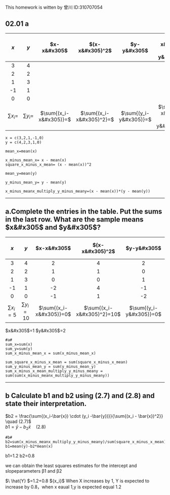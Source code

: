 #
This homework is witten by 曾川    ID:310707054
## 02.01 a
|$x$|$y$ |$x-x&#x305$|$(x-x&#x305)^2$       |$y-y&#x305$| $(x-x&#x305)(y-y&#x305) $       |
|:---:|:---:|:---------:|:---------------------:|:-----------:|:---------------------:|
| 3   | 4   |        |                   |         |                   |
| 2   | 2   |       |                  |         |                  |
| 1   | 3   |         |                     |          |                    |
| -1  | 1   |        |                    |         |                 |
| 0   | 0   |        |                   |        |                     |
| $\sum{x_i}=$  | $\sum{y_i}=$  | $\sum{(x_i-x&#x305)}=$        |   $\sum{(x_i-x&#x305)^2}=$           |  $\sum{(y_i-y&#x305)}=$        | $\sum{(x_i-x&#x305)(y_i-y&#x305)}=$  |
```
x = c(3,2,1,-1,0)
y = c(4,2,3,1,0)

mean_x=mean(x)

x_minus_mean_x= x - mean(x)
square_x_minus_x_mean= (x - mean(x))^2

mean_y=mean(y)

y_minus_mean_y= y - mean(y)

x_minus_meanx_multiply_y_minus_meany=(x - mean(x))*(y - mean(y))
```
---
## a.Complete the entries in the table. Put the sums in the last row. What are the sample means $x&#x305$ and $y&#x305$?

|$x$|$y$ |$x-x&#x305$|$(x-x&#x305)^2$       |$y-y&#x305$| $(x-x&#x305)(y-y&#x305) $       |
|:---:|:---:|:---------:|:---------------------:|:-----------:|:---------------------:|
| 3   | 4   |  2      |   4                |    2     |        4           |
| 2   | 2   |   1    |       1           |     0    |           0       |
| 1   | 3   |    0     |       0              |    1      |      0              |
| -1  | 1   |    -2    |       4             |     -1    |      2           |
| 0   | 0   |    -1    |       1            |    -2    |          2           |
| $\sum{x_i}=5$  | $\sum{y_i}=10$  | $\sum{(x_i-x&#x305)}=0$        |   $\sum{(x_i-x&#x305)^2}=10$           |  $\sum{(y_i-y&#x305)}=0$        | $\sum{(x_i-x&#x305)(y_i-y&#x305)}=8$  |

$x&#x305$=1  $y&#x305$=2
```
#a#
sum_x=sum(x)
sum_y=sum(y)
sum_x_minus_mean_x = sum(x_minus_mean_x)

sum_square_x_minus_x_mean = sum(square_x_minus_x_mean)
sum_y_minus_mean_y = sum(y_minus_mean_y)
sum_x_minus_x_mean_multiply_y_minus_meany = sum(sum(x_minus_meanx_multiply_y_minus_meany))
```
---
## b Calculate b1 and b2 using (2.7) and (2.8) and state their interpretation.
$b2 = \frac{\sum{(x_i-\bar{x}) \cdot (y_i -\bar{y})}}{\sum{(x_i - \bar{x})^2}} \quad (2.7)$\
$b1 = \bar{y} - b_2\bar{x} \quad (2.8)$
```
#b#
b2=sum(x_minus_meanx_multiply_y_minus_meany)/sum(square_x_minus_x_mean)
b1=mean(y)-b2*mean(x)
```
b1=1.2   b2=0.8 

we can obtain the least squares estimates for the intercept and slopeparameters β1 and β2

  $\ \hat{Y} \$=1.2+0.8 $\{x_i}$
When X increases by 1, Y is expected to increase by 0.8，when x eaual 1,y is expected equal 1.2
